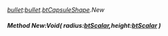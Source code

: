 _[bullet](../../modules/bullet/bullet-module.md):[bullet](../../modules/bullet/bullet-module.md).[btCapsuleShape](../../modules/bullet/bullet-btcapsuleshape.md).New_
##### Method New:Void( radius:[btScalar](../../modules/bullet/bullet-btscalar.md),height:[btScalar](../../modules/bullet/bullet-btscalar.md) )

